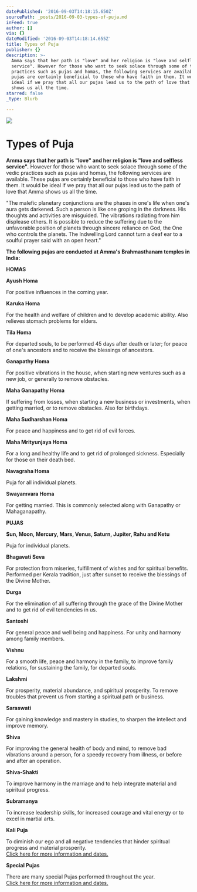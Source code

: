 ```yaml
---
datePublished: '2016-09-03T14:18:15.650Z'
sourcePath: _posts/2016-09-03-types-of-puja.md
inFeed: true
author: []
via: {}
dateModified: '2016-09-03T14:18:14.655Z'
title: Types of Puja
publisher: {}
description: >-
  Amma says that her path is "love" and her religion is "love and selfless
  service". However for those who want to seek solace through some of the vedic
  practices such as pujas and homas, the following services are available. These
  pujas are certainly beneficial to those who have faith in them. It would be
  ideal if we pray that all our pujas lead us to the path of love that Amma
  shows us all the time.
starred: false
_type: Blurb

---
```

![](https://the-grid-user-content.s3-us-west-2.amazonaws.com/d369d988-0586-4b04-bab9-15b8a6a87d0a.png)

# **Types of Puja**

**Amma says that her path is "love" and her religion is "love and selfless service".** However for those who want to seek solace through some of the vedic practices such as pujas and homas, the following services are available. These pujas are certainly beneficial to those who have faith in them. It would be ideal if we pray that all our pujas lead us to the path of love that Amma shows us all the time.

"The malefic planetary conjunctions are the phases in one's life when one's aura gets darkened. Such a person is like one groping in the darkness. His thoughts and activities are misguided. The vibrations radiating from him displease others. It is possible to reduce the suffering due to the unfavorable position of planets through sincere reliance on God, the One who controls the planets. The Indwelling Lord cannot turn a deaf ear to a soulful prayer said with an open heart."

**The following pujas are conducted at Amma's Brahmasthanam temples in India:**

**HOMAS**

**Ayush Homa**

For positive influences in the coming year.

**Karuka Homa**

For the health and welfare of children and to develop academic ability. Also relieves stomach problems for elders.

**Tila Homa**

For departed souls, to be performed 45 days after death or later; for peace of one's ancestors and to receive the blessings of ancestors.

**Ganapathy Homa**

For positive vibrations in the house, when starting new ventures such as a new job, or generally to remove obstacles.

**Maha Ganapathy Homa**

If suffering from losses, when starting a new business or investments, when getting married, or to remove obstacles. Also for birthdays.

**Maha Sudharshan Homa**

For peace and happiness and to get rid of evil forces.

**Maha Mrityunjaya Homa**

For a long and healthy life and to get rid of prolonged sickness. Especially for those on their death bed.

**Navagraha Homa**

Puja for all individual planets.

**Swayamvara Homa**

For getting married. This is commonly selected along with Ganapathy or Mahaganapathy.

**PUJAS**

**Sun, Moon, Mercury, Mars, Venus, Saturn, Jupiter, Rahu and Ketu**

Puja for individual planets.

**Bhagavati Seva**

For protection from miseries, fulfillment of wishes and for spiritual benefits. Performed per Kerala tradition, just after sunset to receive the blessings of the Divine Mother.

**Durga**

For the elimination of all suffering through the grace of the Divine Mother and to get rid of evil tendencies in us.

**Santoshi**

For general peace and well being and happiness. For unity and harmony among family members.

**Vishnu**

For a smooth life, peace and harmony in the family, to improve family relations, for sustaining the family, for departed souls.

**Lakshmi**

For prosperity, material abundance, and spiritual prosperity. To remove troubles that prevent us from starting a spiritual path or business.

**Saraswati**

For gaining knowledge and mastery in studies, to sharpen the intellect and improve memory.

**Shiva**

For improving the general health of body and mind, to remove bad vibrations around a person, for a speedy recovery from illness, or before and after an operation.

**Shiva-Shakti**

To improve harmony in the marriage and to help integrate material and spiritual progress.

**Subramanya**

To increase leadership skills, for increased courage and vital energy or to excel in martial arts.

**Kali Puja**

To diminish our ego and all negative tendencies that hinder spiritual progress and material prosperity.   
[Click here for more information and dates.][0]

**Special Pujas**

There are many special Pujas performed throughout the year.  
[Click here for more information and dates.][1]

[0]: https://testing.thegrid.io/app/site/live?siteID=fdf7ab5e-83f9-4b33-9bc1-5419b9ec87f8
[1]: http://static.amritapuja.org/special_pujas.html